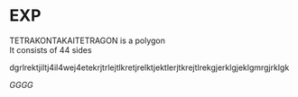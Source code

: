 # EXP
TETRAKONTAKAITETRAGON is a polygon
<br>It consists of 44 sides</br>
<p>dgrlrektjiltj4il4wej4etekrjtrlejtlkretjrelktjektlerjtkrejtlrekgjerklgjeklgmrgjrklgk</p>
<i>GGGG</i>
